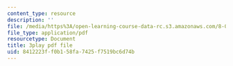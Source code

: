 ```yaml
---
content_type: resource
description: ''
file: /media/https%3A/open-learning-course-data-rc.s3.amazonaws.com/8-06-quantum-physics-iii-spring-2018/8412223ff0b158fa7425f7519bc6d74b_868odGqmB1E.pdf
file_type: application/pdf
resourcetype: Document
title: 3play pdf file
uid: 8412223f-f0b1-58fa-7425-f7519bc6d74b
---
```


